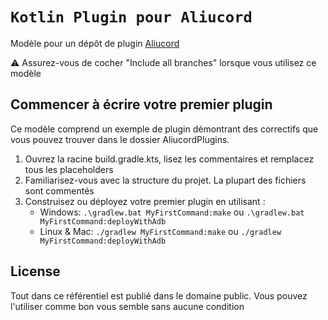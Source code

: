 # `Kotlin Plugin pour Aliucord`

Modèle pour un dépôt de plugin [Aliucord](https://github.com/Aliucord)

⚠️ Assurez-vous de cocher "Include all branches" lorsque vous utilisez ce modèle

 
## Commencer à écrire votre premier plugin

Ce modèle comprend un exemple de plugin démontrant des correctifs que vous pouvez trouver dans le dossier AliucordPlugins.

1. Ouvrez la racine build.gradle.kts, lisez les commentaires et remplacez tous les placeholders
2. Familiarisez-vous avec la structure du projet. La plupart des fichiers sont commentés
3. Construisez ou déployez votre premier plugin en utilisant :
   - Windows: `.\gradlew.bat MyFirstCommand:make` ou `.\gradlew.bat MyFirstCommand:deployWithAdb`
   - Linux & Mac: `./gradlew MyFirstCommand:make` ou `./gradlew MyFirstCommand:deployWithAdb`

## License

Tout dans ce référentiel est publié dans le domaine public. Vous pouvez l'utiliser comme bon vous semble sans aucune condition
